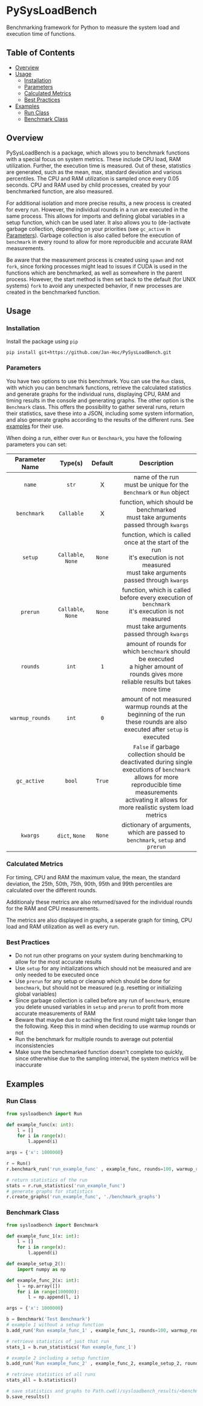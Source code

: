 # PySysLoadBench
Benchmarking framework for Python to measure the system load and execution time of functions.

## Table of Contents
- [Overview](#overview)
- [Usage](#usage)
   * [Installation](#installation)
   * [Parameters](#parameters)
   * [Calculated Metrics](#calculated-metrics)
   * [Best Practices](#best-practices)
- [Examples](#examples)
   * [Run Class](#run-class)
   * [Benchmark Class](#benchmark-class)

## Overview
PySysLoadBench is a package, which allows you to benchmark functions with a special focus on system metrics. These include CPU load, RAM utilization. Further, the execution time is measured. Out of these, statistics are generated, such as the mean, max, standard deviation and various percentiles. The CPU and RAM utilization is sampled once every 0.05 seconds. CPU and RAM used by child processes, created by your benchmarked function, are also measured.

For additional isolation and more precise results, a new process is created for every run. However, the individual rounds in a run are executed in the same process. This allows for imports and defining global variables in a setup function, which can be used later. It also allows you to (de-)activate garbage collection, depending on your priorities (see `gc_active` in [Parameters](#parameters)). Garbage collection is also called before the execution of `benchmark` in every round to allow for more reproducible and accurate RAM measurements.

Be aware that the measurement process is created using `spawn` and not `fork`, since forking processes might lead to issues if CUDA is used in the functions which are benchmarked, as well as somewhere in the parent process. However, the start method is then set back to the default (for UNIX systems) `fork` to avoid any unexpected behavior, if new processes are created in the benchmarked function.

## Usage

### Installation
Install the package using `pip`
```
pip install git+https://github.com/Jan-Hoc/PySysLoadBench.git
```

### Parameters
You have two options to use this benchmark. You can use the `Run` class, with which you can benchmark functions, retrieve the calculated statistics and generate graphs for the individual runs, displaying CPU, RAM and timing results in the console and generating graphs. The other option is the `Benchmark` class. This offers the possibility to gather several runs, return their statistics, save these into a JSON, including some system information, and also generate graphs according to the results of the different runs. See [examples](#examples) for their use.

When doing a run, either over `Run` or `Benchmark`, you have the following parameters you can set:

| Parameter Name | Type(s) | Default | Description |
| :---: | :---: | :---: | :---: |
| `name` | `str` | X | name of the run <br> must be unique for the `Benchmark` or `Run` object |
| `benchmark`| `Callable` | X | function, which should be benchmarked <br> must take arguments passed through `kwargs` |
| `setup` | `Callable`, `None` | `None` | function, which is called once at the start of the run <br> it's execution is not measured <br> must take arguments passed through `kwargs` |
| `prerun` | `Callable`, `None` | `None` | function, which is called before every execution of `benchmark` <br> it's execution is not measured <br> must take arguments passed through `kwargs` |
| `rounds` | `int` | `1` | amount of rounds for which `benchmark` should be executed <br> a higher amount of rounds gives more reliable results but takes more time | 
| `warmup_rounds` | `int` | `0` | amount of not measured warmup rounds at the beginning of the run <br> these rounds are also executed after `setup` is executed |
| `gc_active` | `bool` | `True` | `False` if garbage collection should be deactivated during single executions of `benchmark` <br> allows for more reproducible time measurements <br> activating it allows for more realistic system load metrics |
| `kwargs` | `dict`, `None` | `None` | dictionary of arguments, which are passed to `benchmark`, `setup` and `prerun` |


### Calculated Metrics
For timing, CPU and RAM the maximum value, the mean, the standard deviation, the 25th, 50th, 75th, 90th, 95th and 99th percentiles are calculated over the different rounds. 

Additionaly these metrics are also returned/saved for the individual rounds for the RAM and CPU measurements.

The metrics are also displayed in graphs, a seperate graph for timing, CPU load and RAM utilization as well as every run.

### Best Practices
- Do not run other programs on your system during benchmarking to allow for the most accurate results
- Use `setup` for any initializations which should not be measured and are only needed to be executed once
- Use `prerun` for any setup or cleanup which should be done for `benchmark`, but should not be measured (e.g. resetting or initializing global variables)
- Since garbage collection is called before any run of `benchmark`, ensure you delete unused variables in `setup` and `prerun` to profit from more accurate measurements of RAM
- Beware that maybe due to caching the first round might take longer than the following. Keep this in mind when deciding to use warmup rounds or not
- Run the benchmark for multiple rounds to average out potential inconsistencies
- Make sure the benchmarked function doesn't complete too quickly, since otherwhise due to the sampling interval, the system metrics will be inaccurate

## Examples
### Run Class
```python
from sysloadbench import Run

def example_func(x: int):
	l = []
	for i in range(x):
		l.append(i)

args = {'x': 1000000}

r = Run()
r.benchmark_run('run_example_func' , example_func, rounds=100, warmup_rounds=2, kwargs=args)

# return statistics of the run
stats = r.run_statistics('run_example_func')
# generate graphs for statistics
r.create_graphs('run_example_func', './benchmark_graphs')
```

### Benchmark Class
```python
from sysloadbench import Benchmark

def example_func_1(x: int):
	l = []
	for i in range(x):
		l.append(i)

def example_setup_2():
	import numpy as np

def example_func_2(x: int):
	l = np.array([])
	for i in range(100000):
		l = np.append(l, i)

args = {'x': 1000000}

b = Benchmark('Test Benchmark')
# example 1 without a setup function
b.add_run('Run example_func_1' , example_func_1, rounds=100, warmup_rounds=2, kwargs=args)

# retrieve statistics of just that run
stats_1 = b.run_statistics('Run example_func_1')

# example 2 including a setup function
b.add_run('Run example_func_2' , example_func_2, example_setup_2, rounds=100, warmup_rounds=2, kwargs=args)

# retrieve statistics of all runs
stats_all = b.statistics()

# save statistics and graphs to Path.cwd()/sysloadbench_results/<benchmark name> 
b.save_results()
```
